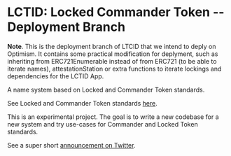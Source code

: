 # LCTID: Locked Commander Token -- Deployment Branch

**Note**. This is the deployment branch of LTCID that we intend to deply on Optimism. It contains some practical modification for deplyment, such as inheriting from ERC721Enumerable instead of from ERC721 (to be able to iterate names), attestationStation or extra functions to iterate lockings and dependencies for the LCTID App.

A name system based on Locked and Commander Token standards.

See Locked and Commander Token standards [here](github.com/woolballers/commander-token-contracts/).

This is an experimental project. The goal is to write a new codebase for a new system and try use-cases for Commander and Locked Token standards.

See a super short [announcement on Twitter](https://twitter.com/neiman30/status/1650370202847125508).
